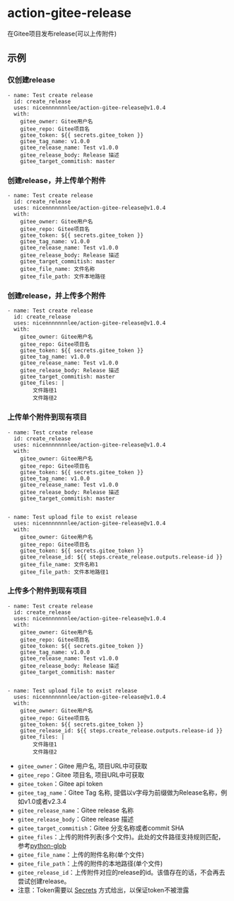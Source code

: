 # action-gitee-release
在Gitee项目发布release(可以上传附件)

## 示例

### 仅创建release
```
- name: Test create release
  id: create_release
  uses: nicennnnnnnlee/action-gitee-release@v1.0.4
  with:
    gitee_owner: Gitee用户名
    gitee_repo: Gitee项目名
    gitee_token: ${{ secrets.gitee_token }}
    gitee_tag_name: v1.0.0
    gitee_release_name: Test v1.0.0
    gitee_release_body: Release 描述
    gitee_target_commitish: master
```

### 创建release，并上传单个附件
```
- name: Test create release
  id: create_release
  uses: nicennnnnnnlee/action-gitee-release@v1.0.4
  with:
    gitee_owner: Gitee用户名
    gitee_repo: Gitee项目名
    gitee_token: ${{ secrets.gitee_token }}
    gitee_tag_name: v1.0.0
    gitee_release_name: Test v1.0.0
    gitee_release_body: Release 描述
    gitee_target_commitish: master
    gitee_file_name: 文件名称
    gitee_file_path: 文件本地路径
```

### 创建release，并上传多个附件
```
- name: Test create release
  id: create_release
  uses: nicennnnnnnlee/action-gitee-release@v1.0.4
  with:
    gitee_owner: Gitee用户名
    gitee_repo: Gitee项目名
    gitee_token: ${{ secrets.gitee_token }}
    gitee_tag_name: v1.0.0
    gitee_release_name: Test v1.0.0
    gitee_release_body: Release 描述
    gitee_target_commitish: master
    gitee_files: |
        文件路径1
        文件路径2
```


### 上传单个附件到现有项目
```
- name: Test create release
  id: create_release
  uses: nicennnnnnnlee/action-gitee-release@v1.0.4
  with:
    gitee_owner: Gitee用户名
    gitee_repo: Gitee项目名
    gitee_token: ${{ secrets.gitee_token }}
    gitee_tag_name: v1.0.0
    gitee_release_name: Test v1.0.0
    gitee_release_body: Release 描述
    gitee_target_commitish: master

      
- name: Test upload file to exist release
  uses: nicennnnnnnlee/action-gitee-release@v1.0.4
  with:
    gitee_owner: Gitee用户名
    gitee_repo: Gitee项目名
    gitee_token: ${{ secrets.gitee_token }}
    gitee_release_id: ${{ steps.create_release.outputs.release-id }}
    gitee_file_name: 文件名称1
    gitee_file_path: 文件本地路径1
```

### 上传多个附件到现有项目
```
- name: Test create release
  id: create_release
  uses: nicennnnnnnlee/action-gitee-release@v1.0.4
  with:
    gitee_owner: Gitee用户名
    gitee_repo: Gitee项目名
    gitee_token: ${{ secrets.gitee_token }}
    gitee_tag_name: v1.0.0
    gitee_release_name: Test v1.0.0
    gitee_release_body: Release 描述
    gitee_target_commitish: master

      
- name: Test upload file to exist release
  uses: nicennnnnnnlee/action-gitee-release@v1.0.4
  with:
    gitee_owner: Gitee用户名
    gitee_repo: Gitee项目名
    gitee_token: ${{ secrets.gitee_token }}
    gitee_release_id: ${{ steps.create_release.outputs.release-id }}
    gitee_files: |
        文件路径1
        文件路径2
```


- `gitee_owner`：Gitee 用户名, 项目URL中可获取
- `gitee_repo`：Gitee 项目名, 项目URL中可获取
- `gitee_token`：Gitee api token
- `gitee_tag_name`：Gitee Tag 名称, 提倡以v字母为前缀做为Release名称，例如v1.0或者v2.3.4
- `gitee_release_name`：Gitee release 名称
- `gitee_release_body`：Gitee release 描述
- `gitee_target_commitish`：Gitee 分支名称或者commit SHA
- `gitee_files`：上传的附件列表(多个文件)。此处的文件路径支持规则匹配，参考[python-glob](https://docs.python.org/zh-cn/dev/library/glob.html)
- `gitee_file_name`：上传的附件名称(单个文件)
- `gitee_file_path`：上传的附件的本地路径(单个文件)
- `gitee_release_id`：上传附件对应的release的id。该值存在的话，不会再去尝试创建release。
- 注意：Token需要以 [Secrets](https://docs.github.com/cn/actions/reference/encrypted-secrets) 方式给出，以保证token不被泄露


